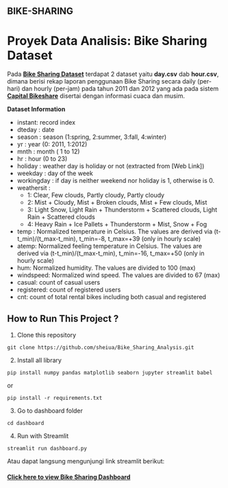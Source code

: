 ## BIKE-SHARING

# Proyek Data Analisis: Bike Sharing Dataset

Pada [**Bike Sharing Dataset**](https://www.kaggle.com/datasets/lakshmi25npathi/bike-sharing-dataset) terdapat 2 dataset yaitu **day.csv** dab **hour.csv**, dimana berisi rekap laporan penggunaan Bike Sharing secara daily (per-hari) dan hourly (per-jam) pada tahun 2011 dan 2012 yang ada pada sistem [**Capital Bikeshare**](https://capitalbikeshare.com) disertai dengan informasi cuaca dan musim.

**Dataset Information**

- instant: record index
- dteday : date
- season : season (1:spring, 2:summer, 3:fall, 4:winter)
- yr : year (0: 2011, 1:2012)
- mnth : month ( 1 to 12)
- hr : hour (0 to 23)
- holiday : weather day is holiday or not (extracted from [Web Link])
- weekday : day of the week
- workingday : if day is neither weekend nor holiday is 1, otherwise is 0.
- weathersit :
  - 1: Clear, Few clouds, Partly cloudy, Partly cloudy
  - 2: Mist + Cloudy, Mist + Broken clouds, Mist + Few clouds, Mist
  - 3: Light Snow, Light Rain + Thunderstorm + Scattered clouds, Light Rain + Scattered clouds
  - 4: Heavy Rain + Ice Pallets + Thunderstorm + Mist, Snow + Fog
- temp : Normalized temperature in Celsius. The values are derived via (t-t_min)/(t_max-t_min), t_min=-8, t_max=+39 (only in hourly scale)
- atemp: Normalized feeling temperature in Celsius. The values are derived via (t-t_min)/(t_max-t_min), t_min=-16, t_max=+50 (only in hourly scale)
- hum: Normalized humidity. The values are divided to 100 (max)
- windspeed: Normalized wind speed. The values are divided to 67 (max)
- casual: count of casual users
- registered: count of registered users
- cnt: count of total rental bikes including both casual and registered


## How to Run This Project ?

1. Clone this repository

```
git clone https://github.com/sheiua/Bike_Sharing_Analysis.git
```

2. Install all library

```
pip install numpy pandas matplotlib seaborn jupyter streamlit babel
```

or

```
pip install -r requirements.txt
```

3. Go to dashboard folder

```
cd dashboard
```

4. Run with Streamlit

```
streamlit run dashboard.py
```

Atau dapat langsung mengunjungi link streamlit berikut:
#### [**Click here to view Bike Sharing Dashboard**](https://bikesharinganalysis-i8yrnflbran5rjh6dxkn4y.streamlit.app/)
